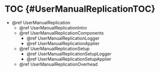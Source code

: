 TOC {#UserManualReplicationTOC}
===============================

- @ref UserManualReplication
  - @ref UserManualReplicationIntro
  - @ref UserManualReplicationComponents
    - @ref UserManualReplicationLogger
    - @ref UserManualReplicationApplier
  - @ref UserManualReplicationSetup
    - @ref UserManualReplicationSetupLogger
    - @ref UserManualReplicationSetupApplier
  - @ref UserManualReplicationOverhead
